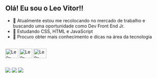 ## Olá! Eu sou o Leo Vitor!!

- 🔭 Atualmente estou me recolocando no mercado de trabalho e buscando uma oportunidade como Dev Front End Jr.
- 🌱 Estudando CSS, HTML e JavaScript
- 🤔  Procuro obter mais conhecimento e dicas na área da tecnologia

##
 <div style="display: inline_block">
  <img align="center" alt="Leo-HTML" height="30" width="40" src="https://cdn.jsdelivr.net/gh/devicons/devicon/icons/html5/html5-original.svg">
  <img align="center" alt="Leo-CSS" height="30" width="40" src="https://cdn.jsdelivr.net/gh/devicons/devicon/icons/css3/css3-original.svg">
  <img align="center" alt="Leo-JavaScript" height="30" width="40" src="https://cdn.jsdelivr.net/gh/devicons/devicon/icons/javascript/javascript-original.svg">
 </div>

##
 <div> 
    <a href="https://instagram.com/leo_vcm" target="_blank"><img src="https://img.shields.io/badge/-Instagram-%23E4405F?style=for-the-badge&logo=instagram&logoColor=white" target="_blank"></a>
 	  <a href = "mailto:leonardo.vitor.mello@hotmail.com"><img src=https://img.shields.io/badge/Microsoft_Outlook-0078D4?style=for-the-badge&logo=microsoft-outlook&logoColor=white target="_blank"></a>
    <a href="https://www.linkedin.com/in/leonardo-vitor-399026107" target="_blank"><img src="https://img.shields.io/badge/-LinkedIn-%230077B5?style=for-the-badge&logo=linkedin&logoColor=white" target="_blank"></a> 
 </div>
 
